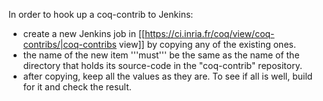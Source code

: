 In order to hook up a coq-contrib to Jenkins:
 * create a new Jenkins job in [[https://ci.inria.fr/coq/view/coq-contribs/|coq-contribs view]] by copying any of the existing ones.
 * the name of the new item '''must''' be the same as the name of the directory that holds its source-code in the "coq-contrib" repository.
 * after copying, keep all the values as they are.
To see if all is well, build for it and check the result.

